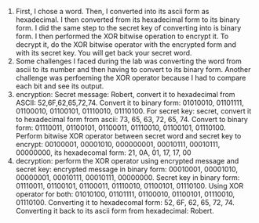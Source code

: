 1. First, I chose a word. Then, I converted into its ascii form as hexadecimal. I then converted from its hexadecimal form to its binary form. I did the same step to the secret key of converting into is binary form. I then performed the XOR bitwise operation to encrypt it. To decrypt it, do the XOR bitwise operator with the encrypted form and with its secret key. You will get back your secret word.
2. Some challenges I faced during the lab was converting the word from ascii to its number and then having to convert to its binary form. Another challenge was perfoeming the XOR operator because I had to compare each bit and see its output.
3. encryption: Secret message: Robert, convert it to hexadecimal from ASCII: 52,6F,62,65,72,74. Convert it to binary form: 01010010, 01101111, 01100010, 01100101, 01110010, 01110100. For secret key: secret, convert it to hexadecimal form from ascii: 73, 65, 63, 72, 65, 74. Convert to binary form: 01110011, 01100101, 01100011, 01110010, 01100101, 01110100. Perform bitwise XOR operator between secret word and secret key to encrypt: 00100001, 00001010, 000000001, 00010111, 00010111, 00000000, its hexadecomal form: 21, 0A, 01, 17, 17, 00
4. decryption: perform the XOR operator using encrypted message and secret key: encrypted message in binary form: 00010001, 00001010, 00000001, 00010111, 00010111, 00000000. Secret key in binary form: 01110011, 01100101, 01100011, 01110010, 01100101, 01110100. Using XOR operator for both: 01010100, 01101111, 01100010, 01100101, 01110010, 01110100. Converting it to hexadecomal form: 52, 6F, 62, 65, 72, 74. Converting it back to its ascii form from hexadecimal: Robert.
